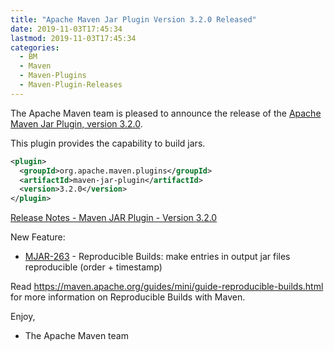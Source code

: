 ```yaml
---
title: "Apache Maven Jar Plugin Version 3.2.0 Released"
date: 2019-11-03T17:45:34
lastmod: 2019-11-03T17:45:34
categories:
  - BM
  - Maven
  - Maven-Plugins
  - Maven-Plugin-Releases
---
```

The Apache Maven team is pleased to announce the release of the 
[Apache Maven Jar Plugin, version 3.2.0](https://maven.apache.org/plugins/maven-jar-plugin/).

This plugin provides the capability to build jars.

```xml
<plugin>
  <groupId>org.apache.maven.plugins</groupId>
  <artifactId>maven-jar-plugin</artifactId>
  <version>3.2.0</version>
</plugin>
```

<!-- more -->

[Release Notes - Maven JAR Plugin - Version 3.2.0](https://issues.apache.org/jira/secure/ReleaseNote.jspa?projectId=12317526&version=12345503)


New Feature:

  * [MJAR-263](https://issues.apache.org/jira/browse/MJAR-263) - Reproducible Builds: make entries in output jar files reproducible (order + timestamp)

Read https://maven.apache.org/guides/mini/guide-reproducible-builds.html for more information on Reproducible Builds with Maven.

Enjoy,

- The Apache Maven team
